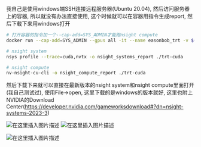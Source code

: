我自己是使用windows端SSH连接远程服务器(Ubuntu 20.04), 然后访问服务器上的容器, 所以就没有办法直接使用, 这个时候就可以在容器用指令生成report, 然后下载下来用windows打开


```bash
# 打开容器的指令加一个--cap-add=SYS_ADMIN才能跑nsight compute
docker run --cap-add=SYS_ADMIN --gpus all -it --name easonbob_trt -v $(pwd):/app easonbob/my_trt-tensorrt:nsight_system

# nsight system
nsys profile --trace=cuda,nvtx -o nsight_systems_report ./trt-cuda

# nsight compute
nv-nsight-cu-cli -o nsight_compute_report ./trt-cuda
```

然后下载下来就可以直接在最新版本的nsight system和nsight compute里面打开(我自己测试过), 使用File->open, 这里下载的是windows的版本就好, 这里也附上NVIDIA的Download Center(https://developer.nvidia.com/gameworksdownload#?dn=nsight-systems-2023-3)

![在这里插入图片描述](https://img-blog.csdnimg.cn/cee90e5889c54817bd17894edc480f5b.png)
![在这里插入图片描述](https://img-blog.csdnimg.cn/c874094278014e828844138ceb3dcd11.png)


![在这里插入图片描述](https://img-blog.csdnimg.cn/3884575cae1f441fa2364eb0fea2ee79.png)

